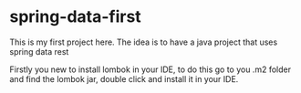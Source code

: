 # spring-data-first
This is my first project here. The idea is to have a java project that uses spring data rest

Firstly you new to install lombok in your IDE, to do this go to you .m2 folder and find the lombok jar, double click and install it in your IDE.
